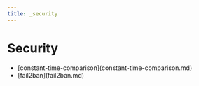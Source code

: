 ```yaml
---
title: _security
---
```


# Security

- \[constant-time-comparison](constant-time-comparison.md)
- \[fail2ban](fail2ban.md)
